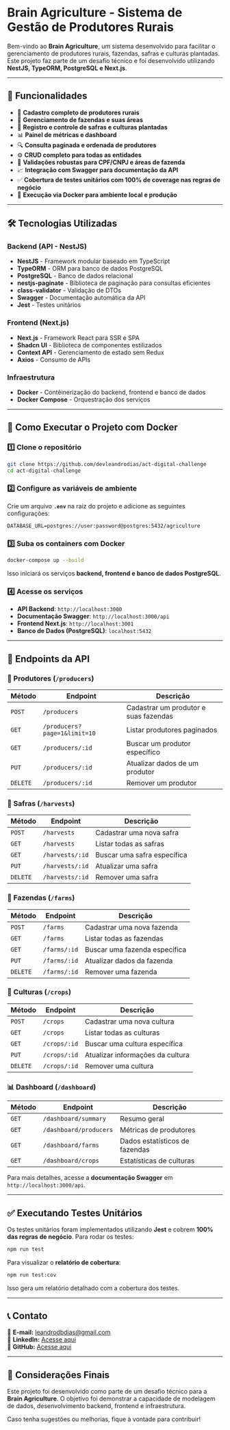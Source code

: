 # Brain Agriculture - Sistema de Gestão de Produtores Rurais

Bem-vindo ao **Brain Agriculture**, um sistema desenvolvido para facilitar o gerenciamento de produtores rurais, fazendas, safras e culturas plantadas. Este projeto faz parte de um desafio técnico e foi desenvolvido utilizando **NestJS, TypeORM, PostgreSQL e Next.js**.

---

## 📌 Funcionalidades

- 📄 **Cadastro completo de produtores rurais**
- 🏡 **Gerenciamento de fazendas e suas áreas**
- 🌾 **Registro e controle de safras e culturas plantadas**
- 📊 **Painel de métricas e dashboard**
- 🔍 **Consulta paginada e ordenada de produtores**
- ⚙️ **CRUD completo para todas as entidades**
- 🔐 **Validações robustas para CPF/CNPJ e áreas de fazenda**
- 📈 **Integração com Swagger para documentação da API**
- ✅ **Cobertura de testes unitários com 100% de coverage nas regras de negócio**
- 🚀 **Execução via Docker para ambiente local e produção**

---

## 🛠 Tecnologias Utilizadas

### **Backend (API - NestJS)**

- **NestJS** - Framework modular baseado em TypeScript
- **TypeORM** - ORM para banco de dados PostgreSQL
- **PostgreSQL** - Banco de dados relacional
- **nestjs-paginate** - Biblioteca de paginação para consultas eficientes
- **class-validator** - Validação de DTOs
- **Swagger** - Documentação automática da API
- **Jest** - Testes unitários

### **Frontend (Next.js)**

- **Next.js** - Framework React para SSR e SPA
- **Shadcn UI** - Biblioteca de componentes estilizados
- **Context API** - Gerenciamento de estado sem Redux
- **Axios** - Consumo de APIs

### **Infraestrutura**

- **Docker** - Contêinerização do backend, frontend e banco de dados
- **Docker Compose** - Orquestração dos serviços

---

## 🚀 Como Executar o Projeto com Docker

### 1️⃣ **Clone o repositório**

```sh
git clone https://github.com/devleandrodias/act-digital-challenge
cd act-digital-challenge
```

### 2️⃣ **Configure as variáveis de ambiente**

Crie um arquivo **`.env`** na raiz do projeto e adicione as seguintes configurações:

```env
DATABASE_URL=postgres://user:password@postgres:5432/agriculture
```

### 3️⃣ **Suba os containers com Docker**

```sh
docker-compose up --build
```

Isso iniciará os serviços **backend, frontend e banco de dados PostgreSQL**.

### 4️⃣ **Acesse os serviços**

- **API Backend**: `http://localhost:3000`
- **Documentação Swagger**: `http://localhost:3000/api`
- **Frontend Next.js**: `http://localhost:3001`
- **Banco de Dados (PostgreSQL)**: `localhost:5432`

---

## 📄 Endpoints da API

### **📌 Produtores (`/producers`)**

| Método   | Endpoint                     | Descrição                             |
| -------- | ---------------------------- | ------------------------------------- |
| `POST`   | `/producers`                 | Cadastrar um produtor e suas fazendas |
| `GET`    | `/producers?page=1&limit=10` | Listar produtores paginados           |
| `GET`    | `/producers/:id`             | Buscar um produtor específico         |
| `PUT`    | `/producers/:id`             | Atualizar dados de um produtor        |
| `DELETE` | `/producers/:id`             | Remover um produtor                   |

### **🌾 Safras (`/harvests`)**

| Método   | Endpoint        | Descrição                   |
| -------- | --------------- | --------------------------- |
| `POST`   | `/harvests`     | Cadastrar uma nova safra    |
| `GET`    | `/harvests`     | Listar todas as safras      |
| `GET`    | `/harvests/:id` | Buscar uma safra específica |
| `PUT`    | `/harvests/:id` | Atualizar uma safra         |
| `DELETE` | `/harvests/:id` | Remover uma safra           |

### **🏡 Fazendas (`/farms`)**

| Método   | Endpoint     | Descrição                     |
| -------- | ------------ | ----------------------------- |
| `POST`   | `/farms`     | Cadastrar uma nova fazenda    |
| `GET`    | `/farms`     | Listar todas as fazendas      |
| `GET`    | `/farms/:id` | Buscar uma fazenda específica |
| `PUT`    | `/farms/:id` | Atualizar dados da fazenda    |
| `DELETE` | `/farms/:id` | Remover uma fazenda           |

### **🌱 Culturas (`/crops`)**

| Método   | Endpoint     | Descrição                        |
| -------- | ------------ | -------------------------------- |
| `POST`   | `/crops`     | Cadastrar uma nova cultura       |
| `GET`    | `/crops`     | Listar todas as culturas         |
| `GET`    | `/crops/:id` | Buscar uma cultura específica    |
| `PUT`    | `/crops/:id` | Atualizar informações da cultura |
| `DELETE` | `/crops/:id` | Remover uma cultura              |

### **📊 Dashboard (`/dashboard`)**

| Método | Endpoint               | Descrição                      |
| ------ | ---------------------- | ------------------------------ |
| `GET`  | `/dashboard/summary`   | Resumo geral                   |
| `GET`  | `/dashboard/producers` | Métricas de produtores         |
| `GET`  | `/dashboard/farms`     | Dados estatísticos de fazendas |
| `GET`  | `/dashboard/crops`     | Estatísticas de culturas       |

Para mais detalhes, acesse a **documentação Swagger** em `http://localhost:3000/api`.

---

## ✅ Executando Testes Unitários

Os testes unitários foram implementados utilizando **Jest** e cobrem **100% das regras de negócio**. Para rodar os testes:

```sh
npm run test
```

Para visualizar o **relatório de cobertura**:

```sh
npm run test:cov
```

Isso gera um relatório detalhado com a cobertura dos testes.

---

## 📞 Contato

📧 **E-mail:** leandrodbdias@gmail.com  
🔗 **LinkedIn:** [Acesse aqui](https://www.linkedin.com/in/leandrodbdias/)  
📂 **GitHub:** [Acesse aqui](https://github.com/devleandrodias)

---

## 📌 Considerações Finais

Este projeto foi desenvolvido como parte de um desafio técnico para a **Brain Agriculture**. O objetivo foi demonstrar a capacidade de modelagem de dados, desenvolvimento backend, frontend e infraestrutura.

Caso tenha sugestões ou melhorias, fique à vontade para contribuir!
